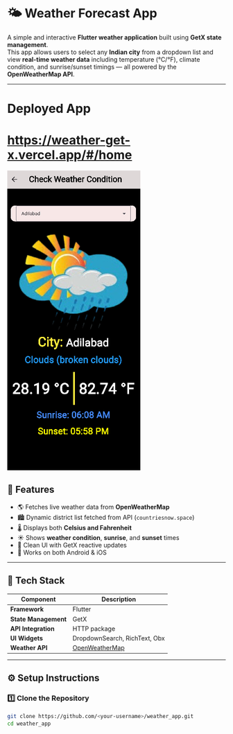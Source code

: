 # 🌤️ Weather Forecast App

A simple and interactive **Flutter weather application** built using **GetX state management**.  
This app allows users to select any **Indian city** from a dropdown list and view **real-time weather data** including temperature (°C/°F), climate condition, and sunrise/sunset timings — all powered by the **OpenWeatherMap API**.

---
# Deployed App
# https://weather-get-x.vercel.app/#/home

![C:\Users\dell\Pictures\Screenshots\deploy_pic.png"](https://github.com/vidhya2324/weather_GetX/blob/master/assets/images/deploy_pic.png?raw=true)


## 🚀 Features

- 🌎 Fetches live weather data from **OpenWeatherMap**
- 🏙️ Dynamic district list fetched from API (`countriesnow.space`)
- 🌡️ Displays both **Celsius and Fahrenheit**
- ☀️ Shows **weather condition**, **sunrise**, and **sunset** times
- 🧭 Clean UI with GetX reactive updates
- 📱 Works on both Android & iOS

---

## 🧰 Tech Stack

| Component | Description |
|------------|--------------|
| **Framework** | Flutter |
| **State Management** | GetX |
| **API Integration** | HTTP package |
| **UI Widgets** | DropdownSearch, RichText, Obx |
| **Weather API** | [OpenWeatherMap](https://openweathermap.org/api) |

---

## ⚙️ Setup Instructions

### 1️⃣ Clone the Repository
```bash
git clone https://github.com/<your-username>/weather_app.git
cd weather_app
